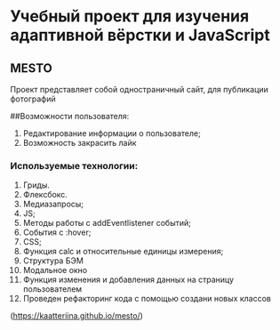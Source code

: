 # Учебный проект для изучения адаптивной вёрстки и JavaScript

## MESTO

Проект представляет собой одностраничный сайт, для публикации фотографий

##Возможности пользователя:

1. Редактирование информации о пользователе;
2. Возможность закрасить лайк

### Используемые технологии:

1. Гриды.
2. Флексбокс.
3. Медиазапросы;
4. JS;
5. Методы работы с addEventlistener событий;
6. События с :hover;
7. CSS;
8. Функция calc и относительные единицы измерения;
9. Структура БЭМ
10. Модальное окно
11. Функция изменения и добавления данных на страницу пользователем
12. Проведен рефакторинг кода с помощью создани новых классов

(https://kaatteriina.github.io/mesto/)
